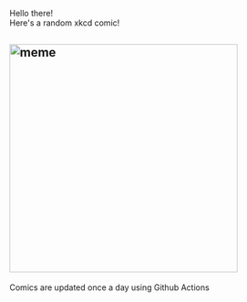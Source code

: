 Hello there! <br>Here's a random xkcd comic!<br>
## <img src="https://imgs.xkcd.com/comics/sloppier_than_fiction.png" alt="meme" width="400"/><br>
Comics are updated once a day using Github Actions